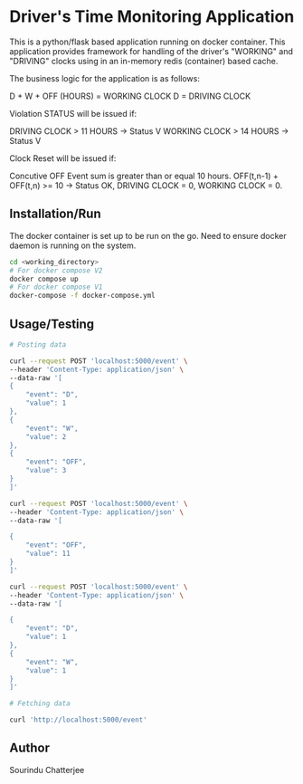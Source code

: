# Driver's Time Monitoring Application

This is a python/flask based application running on docker container. This application provides framework for handling of the driver's "WORKING" and "DRIVING" clocks using in an in-memory redis (container) based cache.

The business logic for the application is as follows:

D + W + OFF (HOURS) = WORKING CLOCK
D = DRIVING CLOCK

Violation STATUS will be issued if:

DRIVING CLOCK > 11 HOURS -> Status V
WORKING CLOCK > 14 HOURS -> Status V

Clock Reset will be issued if:

Concutive OFF Event sum is greater than or equal 10 hours.
OFF(t,n-1) + OFF(t,n) >= 10 -> Status OK,
DRIVING CLOCK = 0, WORKING CLOCK = 0.


## Installation/Run

The docker container is set up to be run on the go. Need to ensure docker daemon is running on the system.

```bash
cd <working_directory>
# For docker compose V2
docker compose up
# For docker compose V1
docker-compose -f docker-compose.yml
```

## Usage/Testing

```bash
# Posting data

curl --request POST 'localhost:5000/event' \
--header 'Content-Type: application/json' \
--data-raw '[
{
    "event": "D",
    "value": 1
},
{
    "event": "W",
    "value": 2
},
{
    "event": "OFF",
    "value": 3
}
]'

curl --request POST 'localhost:5000/event' \
--header 'Content-Type: application/json' \
--data-raw '[

{
    "event": "OFF",
    "value": 11
}
]'

curl --request POST 'localhost:5000/event' \
--header 'Content-Type: application/json' \
--data-raw '[

{
    "event": "D",
    "value": 1
},
{
    "event": "W",
    "value": 1
}
]'

# Fetching data

curl 'http://localhost:5000/event'
```

## Author
Sourindu Chatterjee